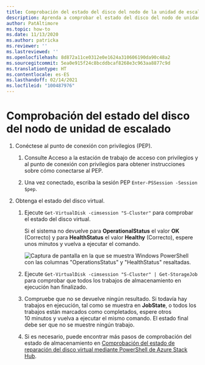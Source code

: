 ```yaml
---
title: Comprobación del estado del disco del nodo de la unidad de escalado
description: Aprenda a comprobar el estado del disco del nodo de unidad de escalado.
author: PatAltimore
ms.topic: how-to
ms.date: 11/13/2020
ms.author: patricka
ms.reviewer: ''
ms.lastreviewed: ''
ms.openlocfilehash: 8d872a11ce0312e0e1624a310606190da90c48a2
ms.sourcegitcommit: 5ea0e915f24c8bcddbcaf8268e3c963aa8877c9d
ms.translationtype: HT
ms.contentlocale: es-ES
ms.lasthandoff: 02/14/2021
ms.locfileid: "100487976"
---
```

# <a name="verifying-scale-unit-node-disk-health"></a>Comprobación del estado del disco del nodo de unidad de escalado

1.  Conéctese al punto de conexión con privilegios (PEP).

    1.  Consulte Acceso a la estación de trabajo de acceso con privilegios y al punto de conexión con privilegios para obtener instrucciones sobre cómo conectarse al PEP.

    1.  Una vez conectado, escriba la sesión PEP `Enter-PSSession -Session $pep`.

2.  Obtenga el estado del disco virtual.

    1.  Ejecute `Get-VirtualDisk -cimsession "S-Cluster"` para comprobar el estado del disco virtual.

        Si el sistema no devuelve para **OperationalStatus** el valor **OK** (Correcto) y para **HealthStatus** el valor **Healthy** (Correcto), espere unos minutos y vuelva a ejecutar el comando.
        
        ![Captura de pantalla en la que se muestra Windows PowerShell con las columnas "OperationsStatus" y "HealthStatus" resaltadas.](media/image-57.png)
        
    1.  Ejecute `Get-VirtualDisk -cimsession "S-Cluster" | Get-StorageJob` para comprobar que todos los trabajos de almacenamiento en ejecución han finalizado.
    
    1.  Compruebe que no se devuelve ningún resultado. Si todavía hay trabajos en ejecución, tal como se muestra en **JobState**, o todos los trabajos están marcados como completados, espere otros 10 minutos y vuelva a ejecutar el mismo comando. El estado final debe ser que no se muestre ningún trabajo.
    
    1.  Si es necesario, puede encontrar más pasos de comprobación del estado de almacenamiento en [Comprobación del estado de reparación del disco virtual mediante PowerShell de Azure Stack Hub](../../operator/azure-stack-replace-disk.md#check-the-status-of-virtual-disk-repair-using-azure-stack-hub-powershell).
        
